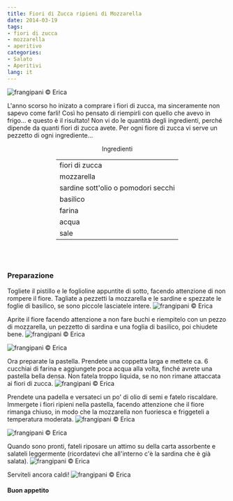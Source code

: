 ```yaml
---
title: Fiori di Zucca ripieni di Mozzarella
date: 2014-03-19
tags:
- fiori di zucca
- mozzarella
- aperitivo
categories:
- Salato
- Aperitivi
lang: it
---
```

![](header.jpg "frangipani © Erica")

L'anno scorso ho inizato a comprare i fiori di zucca, ma sinceramente non sapevo come farli! Così ho pensato di riempirli con quello che avevo in frigo... e questo è il risultato! Non vi do le quantità degli ingredienti, perché dipende da quanti fiori di zucca avete. Per ogni fiore di zucca vi serve un pezzetto di ogni ingrediente...


<div id="wrapper" style="text-align: center">
  <div id="yourdiv" style="display: inline-block;">
    <div class="ingredients">
      <div class="ingredients-title">Ingredienti</div>
      <table>
        <tbody>
          <tr>
            <td>fiori di zucca</td>
          </tr>
          <tr>
            <td>mozzarella</td>
          </tr>
          <tr>
            <td>sardine sott'olio o pomodori secchi</td>
          </tr>
          <tr>
            <td>basilico</td>
          </tr>
          <tr>
            <td>farina</td>
          </tr>
          <tr>
            <td>acqua</td>
          </tr>
          <tr>
            <td>sale</td>
          </tr>
        </tbody>
      </table>
      <br></br>
    </div>
  </div>
</div>


<h3>
  <font color="grey">
    <i class="fa fa-cogs"></i>
  </font> Preparazione
</h3>

Togliete il pistillo e le foglioline appuntite di sotto, facendo attenzione di non rompere il fiore. Tagliate a pezzetti la mozzarella e le sardine e spezzate le foglie di basilico, se sono piccole lasciatele intere.
![](ingredienti.jpg "frangipani © Erica")

Aprite il fiore facendo attenzione a non fare buchi e riempitelo con un pezzo di mozzarella, un pezzetto di sardina e una foglia di basilico, poi chiudete bene.
![](riempire.jpg "frangipani © Erica")

![](chiusi.jpg "frangipani © Erica")

Ora preparate la pastella. Prendete una coppetta larga e mettete ca. 6 cucchiai di farina e aggiungete poca acqua alla volta, finché avrete una pastella bella densa. Non fatela troppo liquida, se no non rimane attaccata ai fiori di zucca.
![](pastella.jpg "frangipani © Erica")

Prendete una padella e versateci un po' di olio di semi e fatelo riscaldare. Immergete i fiori ripieni nella pastella, facendo attenzione che il fiore rimanga chiuso, in modo che la mozzarella non fuoriesca e friggeteli a temperatura moderata.
![](impastellare.jpg "frangipani © Erica")

![](friggere.jpg "frangipani © Erica")

Quando sono pronti, fateli riposare un attimo su della carta assorbente e salateli leggermente (ricordatevi che all'interno c'è la sardina che è già salata).
![](fritti.jpg "frangipani © Erica")

Serviteli ancora caldi!
![](risultato.jpg "frangipani © Erica")



<h4>Buon appetito
  <font color="red">
    <i class="fa fa-smile-o"></i>
  </font>
</h4>